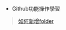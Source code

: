 * Github功能操作學習
> [如何新增folder](http://stackoverflow.com/questions/18773598/creating-folders-inside-github-com-repo-without-using-git)
